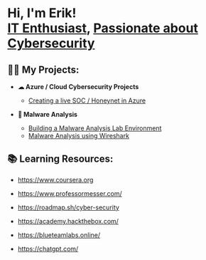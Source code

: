 <h1>Hi, I'm Erik! <br/><a href="https://github.com/erikhutson1">IT Enthusiast</a>, <a href="https://www.linkedin.com/in/erikhutson/">Passionate about Cybersecurity</a>


<h2>👨‍💻 My Projects:</h2>

- <b>☁ Azure / Cloud Cybersecurity Projects</b>
  - [Creating a live SOC / Honeynet in Azure](https://github.com/erikhutson1/cloud-soc)
 
- <b>🦠 Malware Analysis</b>
  - [Building a Malware Analysis Lab Environment](https://github.com/erikhutson1/malware-lab)
  - [Malware Analysis using Wireshark](https://github.com/erikhutson1/traffic-analysis)
  
 


<h2>📚 Learning Resources:</h2>

  - https://www.coursera.org

  - https://www.professormesser.com/

  - https://roadmap.sh/cyber-security

  - https://academy.hackthebox.com/
  
  - https://blueteamlabs.online/
  
  - https://chatgpt.com/

